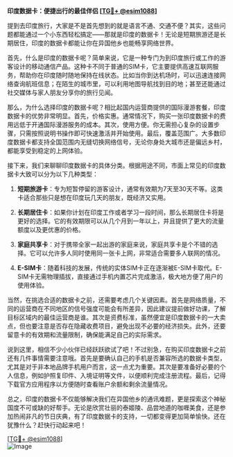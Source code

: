 **印度数据卡：便捷出行的最佳伴侣 [[TG💪+ @esim1088](https://t.me/s/esim1088)]**

提到去印度旅行，大家是不是首先想到的就是语言不通、交通不便？其实，这些问题都能通过一个小东西轻松搞定——那就是印度的数据卡！无论是短期旅游还是长期居住，印度的数据卡都能让你在异国他乡也能畅享网络世界。

首先，什么是印度的数据卡呢？简单来说，它是一种专门为到印度旅行或工作的游客设计的移动通信产品。这种卡不同于普通的SIM卡，它主要提供高速互联网服务，帮助你在印度随时随地保持在线状态。比如当你到达机场时，可以迅速连接网络查询航班信息；在陌生的城市里，可以利用地图导航找到目的地；甚至还能通过社交媒体与家人朋友分享你的旅行见闻。

那么，为什么选择印度的数据卡呢？相比起国内运营商提供的国际漫游套餐，印度数据卡的优势非常明显。首先，价格实惠。通常情况下，购买一张印度数据卡的费用远低于开通国际漫游服务的成本。其次，使用方便。你无需担心复杂的设置步骤，只需按照说明书操作即可快速激活并开始使用。最后，覆盖范围广。大多数印度数据卡都支持全国范围内无缝切换网络信号，无论你身处大城市还是偏远乡村，都能享受到稳定的上网体验。

接下来，我们来聊聊印度数据卡的具体分类。根据用途不同，市面上常见的印度数据卡大致可以分为以下几种类型：

1. **短期旅游卡**：专为短暂停留的游客设计，通常有效期为7天至30天不等。这类卡适合那些只是想在印度玩几天的朋友，既经济又实用。
   
2. **长期居住卡**：如果你计划在印度工作或者学习一段时间，那么长期居住卡将是更好的选择。它的有效期限可以从几个月到一年以上，并且提供了更大的流量额度以及更优惠的价格。

3. **家庭共享卡**：对于携带全家一起出游的家庭来说，家庭共享卡是个不错的选择。它可以允许多人同时使用同一张卡上网，非常适合需要多人联网的情况。

4. **E-SIM卡**：随着科技的发展，传统的实体SIM卡正在逐渐被E-SIM卡取代。E-SIM卡无需物理插拔，直接通过手机内置芯片完成激活，极大地方便了用户的使用体验。

当然，在挑选合适的数据卡之前，还需要考虑几个关键因素。首先是网络质量，不同的运营商在不同地区的信号强度可能会有所差异，因此建议提前做好功课，了解目标区域内的最佳运营商是谁。其次是资费标准，虽然便宜是印度数据卡的一大卖点，但也要注意是否存在隐藏收费项目，避免出现不必要的经济损失。此外，还要留意卡的有效期和流量限制，确保能满足自己的实际需求。

说到这里，相信不少小伙伴已经跃跃欲试了吧！不过别急，在购买印度数据卡之前还有几件事情需要注意哦。首先是要确认自己的手机是否兼容所选的数据卡类型，尤其是对于非本地品牌手机用户而言，这一点尤为重要。其次是要准备好必要的个人信息，例如护照复印件、入境证明等文件，以便顺利完成注册流程。最后，记得下载官方应用程序以方便随时查看账户余额和剩余流量情况。

总之，印度的数据卡不仅能够解决我们在异国他乡的通讯难题，更是探索这个神秘国度不可或缺的好帮手。无论是欣赏壮丽的泰姬陵、品尝地道的咖喱美食，还是参加热闹非凡的节日庆典，有了印度数据卡的支持，一切都变得更加简单愉快。还在犹豫什么？赶快行动起来吧！

[[TG💪+ @esim1088](https://t.me/s/esim1088)]  
![Image](https://i.postimg.cc/4NQfJmqS/Snipaste-2025-05-13-00-14-12.png)